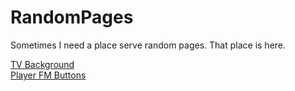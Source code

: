 # RandomPages
Sometimes I need a place serve random pages. That place is here.


<a href="https://keishasperkins.github.io/RandomPages/tvbg.html">TV Background</a><br/>
<a href="https://keishasperkins.github.io/RandomPages/playerfm.html">Player FM Buttons</a><br/>

